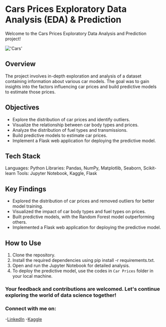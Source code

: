# Cars Prices Exploratory Data Analysis (EDA) & Prediction

Welcome to the Cars Prices Exploratory Data Analysis and Prediction project!

!['Cars'](https://www.drivechicago.com/featured/img/2018-Mercedes-Benz-AMG-GT-8.jpg)

## Overview
The project involves in-depth exploration and analysis of a dataset containing information about various car models. The goal was to gain insights into the factors influencing car prices and build predictive models to estimate those prices.

## Objectives
- Explore the distribution of car prices and identify outliers.
- Visualize the relationship between car body types and prices.
- Analyze the distribution of fuel types and transmissions.
- Build predictive models to estimate car prices.
- Implement a Flask web application for deploying the predictive model.

## Tech Stack
Languages: Python
Libraries: Pandas, NumPy, Matplotlib, Seaborn, Scikit-learn
Tools: Jupyter Notebook, Kaggle, Flask

## Key Findings
- Explored the distribution of car prices and removed outliers for better model training.
- Visualized the impact of car body types and fuel types on prices.
- Built predictive models, with the Random Forest model outperforming others.
- Implemented a Flask web application for deploying the predictive model.

## How to Use
1. Clone the repository.
2. Install the required dependencies using pip install -r requirements.txt.
3. Open and run the Jupyter Notebook for detailed analysis.
4. To deploy the predictive model, use the codes in `Car Prices` folder in your local machine.

### Your feedback and contributions are welcomed. Let's continue exploring the world of data science together!
### Connect with me on:
-[LinkedIn](https://www.linkedin.com/in/abdelrahman-eldaba-739805192/)
-[Kaggle](https://www.kaggle.com/abdelrahmanahmed110)
